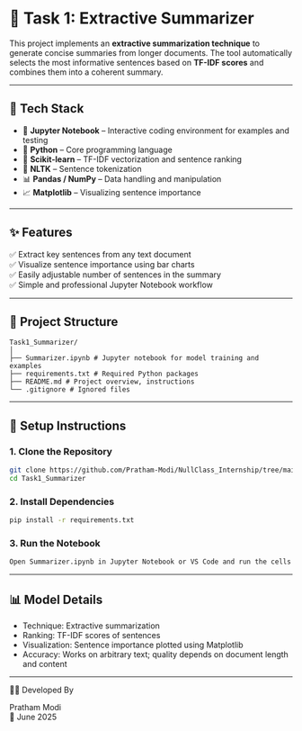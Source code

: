 # 🤖 Task 1: Extractive Summarizer

This project implements an **extractive summarization technique** to generate concise summaries from longer documents. The tool automatically selects the most informative sentences based on **TF-IDF scores** and combines them into a coherent summary.

---

## 🚀 Tech Stack

- 📓 **Jupyter Notebook** – Interactive coding environment for examples and testing  
- 🐍 **Python** – Core programming language  
- 🧠 **Scikit-learn** – TF-IDF vectorization and sentence ranking  
- 🧹 **NLTK** – Sentence tokenization  
- 📊 **Pandas / NumPy** – Data handling and manipulation  
- 📈 **Matplotlib** – Visualizing sentence importance  

---

## ✨ Features

✅ Extract key sentences from any text document  
✅ Visualize sentence importance using bar charts  
✅ Easily adjustable number of sentences in the summary  
✅ Simple and professional Jupyter Notebook workflow  

---

## 🧱 Project Structure

```
Task1_Summarizer/
│
├── Summarizer.ipynb # Jupyter notebook for model training and examples
├── requirements.txt # Required Python packages
├── README.md # Project overview, instructions
└── .gitignore # Ignored files
```

---

## 🔧 Setup Instructions

### 1. Clone the Repository

```bash
git clone https://github.com/Pratham-Modi/NullClass_Internship/tree/main/Task1_Summarizer
cd Task1_Summarizer
```

### 2. Install Dependencies
```bash
pip install -r requirements.txt
```

### 3. Run the Notebook
```bash
Open Summarizer.ipynb in Jupyter Notebook or VS Code and run the cells to generate summaries and visualize sentence importance.
```

---

## 📊 Model Details

- Technique: Extractive summarization
- Ranking: TF-IDF scores of sentences
- Visualization: Sentence importance plotted using Matplotlib
- Accuracy: Works on arbitrary text; quality depends on document length and content

---

👨‍💻 Developed By

Pratham Modi   
📅 June 2025